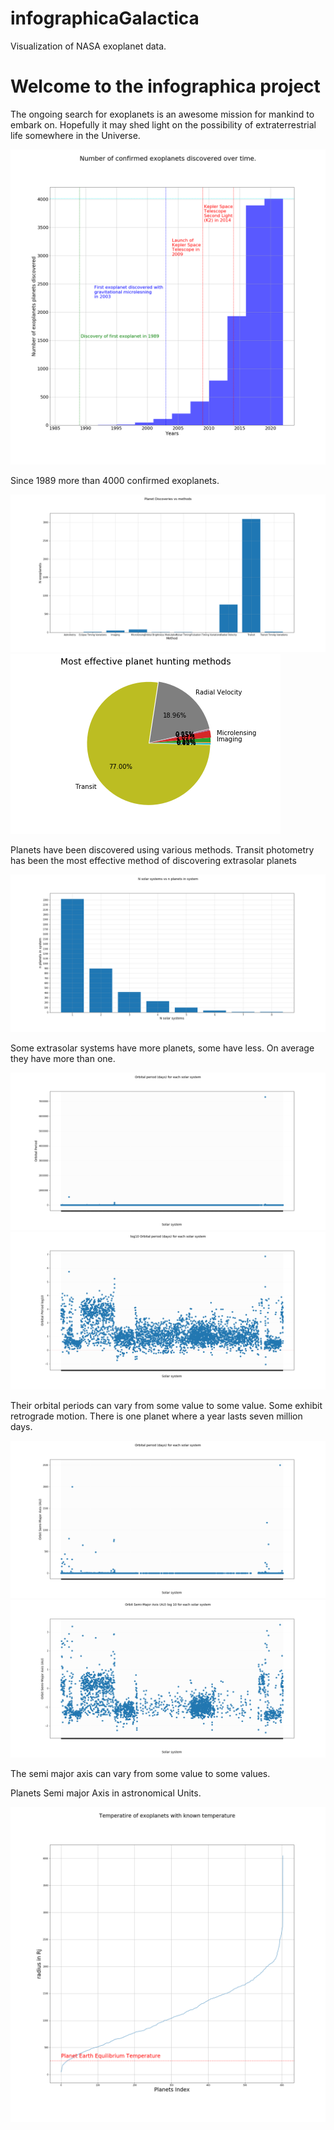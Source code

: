 # infographicaGalactica
Visualization of NASA exoplanet data.

<html>
  <h1> Welcome to the infographica project </h1>
  <p>The ongoing search for exoplanets is an awesome  mission for mankind to embark on. Hopefully it may shed light on the possibility of extraterrestrial life somewhere in the Universe.</p>
  
  <img src="/Vissies/t01DiscoveryOfExoplanetsOverTime.png" alt="Exoplanets discovered over time">
  
   <p>Since 1989 more than 4000 confirmed exoplanets.</p>
  
  <img src="/Vissies/Methods_of_discovery.png" alt="Methods of Discovery">
  <img src="/Vissies/pie_Methods_of_discovery.png" alt="Pie Methods of Discovery">

  <p>Planets have been discovered using various methods. Transit photometry has been the most effective method of discovering extrasolar planets</p>
  
  <img src="/Vissies/Planets_per_solar_system.png" alt="Planets per solar system">
   <p>Some extrasolar systems have more planets, some have less. On average they have more than one.</p>

  <img src="/Vissies/orbital_period.png" alt="Orbital Period per solar system">
  <img src="/Vissies/orbital_period_log10.png" alt="Orbital Period per solar system log 10">
   <p>Their orbital periods can vary from some value to some value. Some exhibit retrograde motion. There is one planet where a year lasts seven million days.</p>
   
  <img src="/Vissies/pl_Semi_maj_axis_AU.png" alt="Semi Major axis in AU">
  <img src="/Vissies/pl_Semi_maj_axis_AU_log10.png" alt="Semi Major axis in AU log 10">
   <p>The semi major axis can vary from some value to some values.</p>
   
   

   <p>Planets Semi major Axis in astronomical Units.</p>
   
  <img src="/Vissies/t04rangeOfKNownTemperaturesOfExoplanets.png" alt="Exoplanets discovered over time">
  
</html>
